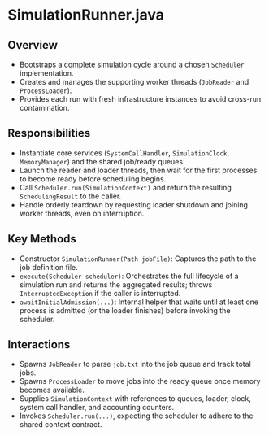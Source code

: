 # SimulationRunner.java

## Overview

- Bootstraps a complete simulation cycle around a chosen `Scheduler` implementation.
- Creates and manages the supporting worker threads (`JobReader` and `ProcessLoader`).
- Provides each run with fresh infrastructure instances to avoid cross-run contamination.

## Responsibilities

- Instantiate core services (`SystemCallHandler`, `SimulationClock`, `MemoryManager`) and the shared job/ready queues.
- Launch the reader and loader threads, then wait for the first processes to become ready before scheduling begins.
- Call `Scheduler.run(SimulationContext)` and return the resulting `SchedulingResult` to the caller.
- Handle orderly teardown by requesting loader shutdown and joining worker threads, even on interruption.

## Key Methods

- Constructor `SimulationRunner(Path jobFile)`: Captures the path to the job definition file.
- `execute(Scheduler scheduler)`: Orchestrates the full lifecycle of a simulation run and returns the aggregated results; throws `InterruptedException` if the caller is interrupted.
- `awaitInitialAdmission(...)`: Internal helper that waits until at least one process is admitted (or the loader finishes) before invoking the scheduler.

## Interactions

- Spawns `JobReader` to parse `job.txt` into the job queue and track total jobs.
- Spawns `ProcessLoader` to move jobs into the ready queue once memory becomes available.
- Supplies `SimulationContext` with references to queues, loader, clock, system call handler, and accounting counters.
- Invokes `Scheduler.run(...)`, expecting the scheduler to adhere to the shared context contract.
